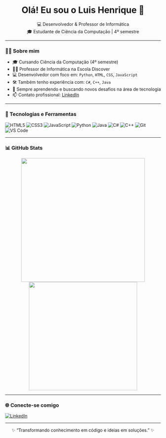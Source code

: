 <h1 align="center">Olá! Eu sou o Luis Henrique 👋</h1>

<p align="center">
  💻 Desenvolvedor & Professor de Informática <br>
  🎓 Estudante de Ciência da Computação | 4º semestre
</p>

---

### 👨‍🏫 Sobre mim

- 🎓 Cursando Ciência da Computação (4º semestre)
- 👨‍🏫 Professor de Informática na Escola Discover
- 💻 Desenvolvedor com foco em: `Python`, `HTML`, `CSS`, `JavaScript`
- 🛠️ Também tenho experiência com: `C#`, `C++`, `Java`
- 🌱 Sempre aprendendo e buscando novos desafios na área de tecnologia
- 📫 Contato profissional: [LinkedIn](https://www.linkedin.com/in/luis-henrique-7a024121a)

---

### 🚀 Tecnologias e Ferramentas

![HTML5](https://img.shields.io/badge/-HTML5-333?style=flat-square&logo=html5)
![CSS3](https://img.shields.io/badge/-CSS3-333?style=flat-square&logo=css3)
![JavaScript](https://img.shields.io/badge/-JavaScript-333?style=flat-square&logo=javascript)
![Python](https://img.shields.io/badge/-Python-333?style=flat-square&logo=python)
![Java](https://img.shields.io/badge/-Java-333?style=flat-square&logo=java)
![C#](https://img.shields.io/badge/-CSharp-333?style=flat-square&logo=c-sharp)
![C++](https://img.shields.io/badge/-C++-333?style=flat-square&logo=c%2b%2b)
![Git](https://img.shields.io/badge/-Git-333?style=flat-square&logo=git)
![VS Code](https://img.shields.io/badge/-VSCode-333?style=flat-square&logo=visual-studio-code)

---

### 📊 GitHub Stats

<p align="center">
  <img src="https://github-readme-stats.vercel.app/api?username=LuisHenriqueofc01&show_icons=true&theme=radical" width="400"/>
  <img src="https://github-readme-stats.vercel.app/api/top-langs/?username=LuisHenriqueofc01&layout=compact&theme=radical" width="350"/>
</p>

---

### 🌐 Conecte-se comigo

[![LinkedIn](https://img.shields.io/badge/-Luis%20Henrique-0e76a8?style=flat-square&logo=linkedin&logoColor=white)](https://www.linkedin.com/in/luis-henrique-7a024121a)

---

<p align="center">
  ✨ “Transformando conhecimento em código e ideias em soluções.” ✨
</p>

